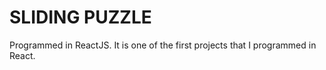 # SLIDING PUZZLE

Programmed in ReactJS. It is one of the first projects that I programmed in React.


